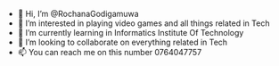 - 👋 Hi, I’m @RochanaGodigamuwa
- 👀 I’m interested in playing video games and all things related in Tech
- 🌱 I’m currently learning in Informatics Institute Of Technology
- 💞️ I’m looking to collaborate on everything related in Tech
- 📫 You can reach me on this number 0764047757


<!---
RochanaGodigamuwa/RochanaGodigamuwa is a ✨ special ✨ repository because its `README.md` (this file) appears on your GitHub profile.
You can click the Preview link to take a look at your changes.
--->

